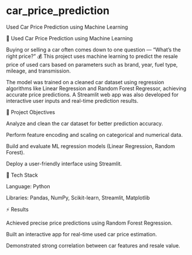 # car_price_prediction
Used Car Price Prediction using Machine Learning

🚗 Used Car Price Prediction using Machine Learning

Buying or selling a car often comes down to one question — “What’s the right price?” 💰
This project uses machine learning to predict the resale price of used cars based on parameters such as brand, year, fuel type, mileage, and transmission.

The model was trained on a cleaned car dataset using regression algorithms like Linear Regression and Random Forest Regressor, achieving accurate price predictions.
A Streamlit web app was also developed for interactive user inputs and real-time prediction results.

🎯 Project Objectives

Analyze and clean the car dataset for better prediction accuracy.

Perform feature encoding and scaling on categorical and numerical data.

Build and evaluate ML regression models (Linear Regression, Random Forest).

Deploy a user-friendly interface using Streamlit.

🧠 Tech Stack

Language: Python

Libraries: Pandas, NumPy, Scikit-learn, Streamlit, Matplotlib

⚡ Results

Achieved precise price predictions using Random Forest Regression.

Built an interactive app for real-time used car price estimation.

Demonstrated strong correlation between car features and resale value.
